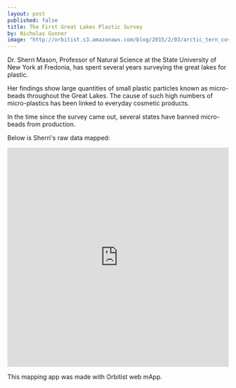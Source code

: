 ```yaml
---
layout: post
published: false
title: The First Great Lakes Plastic Survey
by: Nicholas Gunner
image: "http://orbitist.s3.amazonaws.com/blog/2015/2/03/arctic_tern_cover_image.jpg"
---
```

Dr. Sherri Mason, Professor of Natural Science at the State University of New York at Fredonia, has spent several years surveying the great lakes for plastic.

Her findings show large quantities of small plastic particles known as micro-beads throughout the Great Lakes. The cause of such high numbers of micro-plastics has been linked to everyday cosmetic products.

In the time since the survey came out, several states have banned micro-beads from production.

Below is Sherri's raw data mapped:

<iframe width="100%" height="500px" src="http://orbitist.s3.amazonaws.com/blog/2015/2/04/gl-plastic/index.html" frameborder="0" allowfullscreen></iframe>

This mapping app was made with Orbitist web mApp.